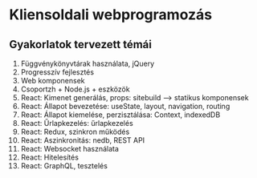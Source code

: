 # Kliensoldali webprogramozás
## Gyakorlatok tervezett témái
1. Függvénykönyvtárak használata, jQuery
2. Progresszív fejlesztés
3. Web komponensek
4. Csoportzh + Node.js + eszközök
5. React: Kimenet generálás, props: sitebuild --> statikus komponensek
6. React: Állapot bevezetése: useState, layout, navigation, routing
7. React: Állapot kiemelése, perzisztálása: Context, indexedDB
8. React: Űrlapkezelés: űrlapkezelés
9. React: Redux, szinkron működés
10. React: Aszinkronitás: nedb, REST API
11. React: Websocket használata
12. React: Hitelesítés
13. React: GraphQL, tesztelés


